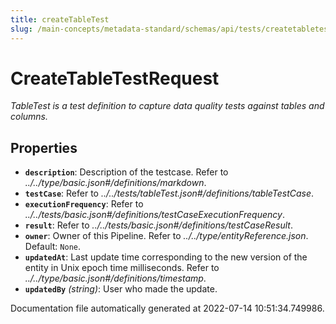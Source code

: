 ```yaml
---
title: createTableTest
slug: /main-concepts/metadata-standard/schemas/api/tests/createtabletest
---
```


# CreateTableTestRequest

*TableTest is a test definition to capture data quality tests against tables and columns.*

## Properties

- **`description`**: Description of the testcase. Refer to *../../type/basic.json#/definitions/markdown*.
- **`testCase`**: Refer to *../../tests/tableTest.json#/definitions/tableTestCase*.
- **`executionFrequency`**: Refer to *../../tests/basic.json#/definitions/testCaseExecutionFrequency*.
- **`result`**: Refer to *../../tests/basic.json#/definitions/testCaseResult*.
- **`owner`**: Owner of this Pipeline. Refer to *../../type/entityReference.json*. Default: `None`.
- **`updatedAt`**: Last update time corresponding to the new version of the entity in Unix epoch time milliseconds. Refer to *../../type/basic.json#/definitions/timestamp*.
- **`updatedBy`** *(string)*: User who made the update.


Documentation file automatically generated at 2022-07-14 10:51:34.749986.
